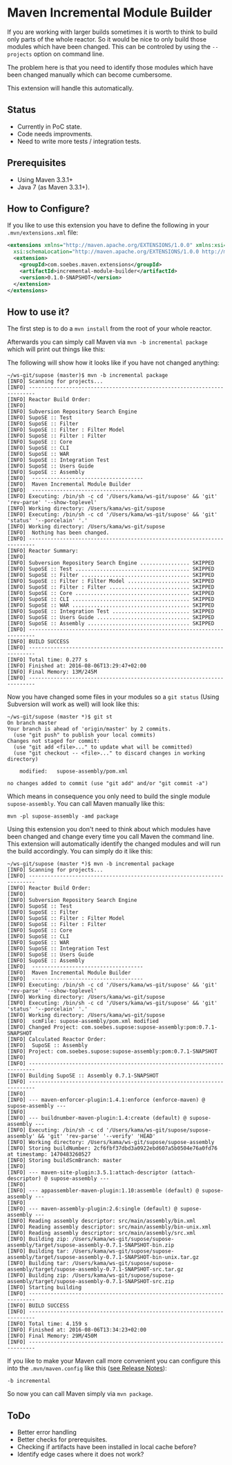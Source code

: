 # Maven Incremental Module Builder

If you are working with larger builds sometimes it is worth to think
to build only parts of the whole reactor. So it would be nice
to only build those modules which have been changed. This
can be controled by using the `--projects` option on command line.

The problem here is that you need to identify those modules which
have been changed manually which can become cumbersome.

This extension will handle this automatically.

Status
------

 * Currently in PoC state.
 * Code needs improvments.
 * Need to write more tests / integration tests.


Prerequisites
-------------

 * Using Maven 3.3.1+
 * Java 7 (as Maven 3.3.1+).

How to Configure?
-----------------


If you like to use this extension you have to
define the following in your `.mvn/extensions.xml` file:

``` xml
<extensions xmlns="http://maven.apache.org/EXTENSIONS/1.0.0" xmlns:xsi="http://www.w3.org/2001/XMLSchema-instance"
  xsi:schemaLocation="http://maven.apache.org/EXTENSIONS/1.0.0 http://maven.apache.org/xsd/core-extensions-1.0.0.xsd">
  <extension>
    <groupId>com.soebes.maven.extensions</groupId>
    <artifactId>incremental-module-builder</artifactId>
    <version>0.1.0-SNAPSHOT</version>
  </extension>
</extensions>
```

How to use it?
--------------

The first step is to do a `mvn install` from the root of your whole reactor.

Afterwards you can simply call Maven via `mvn -b incremental package` which will
print out things like this:

The following will show how it looks like if you have not changed anything:

```
~/ws-git/supose (master)$ mvn -b incremental package
[INFO] Scanning for projects...
[INFO] ------------------------------------------------------------------------
[INFO] Reactor Build Order:
[INFO]
[INFO] Subversion Repository Search Engine
[INFO] SupoSE :: Test
[INFO] SupoSE :: Filter
[INFO] SupoSE :: Filter : Filter Model
[INFO] SupoSE :: Filter : Filter
[INFO] SupoSE :: Core
[INFO] SupoSE :: CLI
[INFO] SupoSE :: WAR
[INFO] SupoSE :: Integration Test
[INFO] SupoSE :: Users Guide
[INFO] SupoSE :: Assembly
[INFO]  ------------------------------------
[INFO]  Maven Incremental Module Builder
[INFO]  ------------------------------------
[INFO] Executing: /bin/sh -c cd '/Users/kama/ws-git/supose' && 'git' 'rev-parse' '--show-toplevel'
[INFO] Working directory: /Users/kama/ws-git/supose
[INFO] Executing: /bin/sh -c cd '/Users/kama/ws-git/supose' && 'git' 'status' '--porcelain' '.'
[INFO] Working directory: /Users/kama/ws-git/supose
[INFO]  Nothing has been changed.
[INFO] ------------------------------------------------------------------------
[INFO] Reactor Summary:
[INFO]
[INFO] Subversion Repository Search Engine ................ SKIPPED
[INFO] SupoSE :: Test ..................................... SKIPPED
[INFO] SupoSE :: Filter ................................... SKIPPED
[INFO] SupoSE :: Filter : Filter Model .................... SKIPPED
[INFO] SupoSE :: Filter : Filter .......................... SKIPPED
[INFO] SupoSE :: Core ..................................... SKIPPED
[INFO] SupoSE :: CLI ...................................... SKIPPED
[INFO] SupoSE :: WAR ...................................... SKIPPED
[INFO] SupoSE :: Integration Test ......................... SKIPPED
[INFO] SupoSE :: Users Guide .............................. SKIPPED
[INFO] SupoSE :: Assembly ................................. SKIPPED
[INFO] ------------------------------------------------------------------------
[INFO] BUILD SUCCESS
[INFO] ------------------------------------------------------------------------
[INFO] Total time: 0.277 s
[INFO] Finished at: 2016-08-06T13:29:47+02:00
[INFO] Final Memory: 13M/245M
[INFO] ------------------------------------------------------------------------
```

Now you have changed some files in your modules so a `git status` 
(Using Subversion will work as well) will look like this:

```
~/ws-git/supose (master *)$ git st
On branch master
Your branch is ahead of 'origin/master' by 2 commits.
  (use "git push" to publish your local commits)
Changes not staged for commit:
  (use "git add <file>..." to update what will be committed)
  (use "git checkout -- <file>..." to discard changes in working directory)

	modified:   supose-assembly/pom.xml

no changes added to commit (use "git add" and/or "git commit -a")
```

Which means in consequence you only need to build the single
module `supose-assembly`. You can call Maven manually like this:

```
mvn -pl supose-assembly -amd package
```

Using this extension you don't need to think about which modules have been
changed and change every time you call Maven the command line.
This extension will automatically identify the changed modules and will run the build
accordingly. You can simply do it like this:

```
~/ws-git/supose (master *)$ mvn -b incremental package
[INFO] Scanning for projects...
[INFO] ------------------------------------------------------------------------
[INFO] Reactor Build Order:
[INFO]
[INFO] Subversion Repository Search Engine
[INFO] SupoSE :: Test
[INFO] SupoSE :: Filter
[INFO] SupoSE :: Filter : Filter Model
[INFO] SupoSE :: Filter : Filter
[INFO] SupoSE :: Core
[INFO] SupoSE :: CLI
[INFO] SupoSE :: WAR
[INFO] SupoSE :: Integration Test
[INFO] SupoSE :: Users Guide
[INFO] SupoSE :: Assembly
[INFO]  ------------------------------------
[INFO]  Maven Incremental Module Builder
[INFO]  ------------------------------------
[INFO] Executing: /bin/sh -c cd '/Users/kama/ws-git/supose' && 'git' 'rev-parse' '--show-toplevel'
[INFO] Working directory: /Users/kama/ws-git/supose
[INFO] Executing: /bin/sh -c cd '/Users/kama/ws-git/supose' && 'git' 'status' '--porcelain' '.'
[INFO] Working directory: /Users/kama/ws-git/supose
[INFO]  scmFile: supose-assembly/pom.xml modified
[INFO] Changed Project: com.soebes.supose:supose-assembly:pom:0.7.1-SNAPSHOT
[INFO] Calculated Reactor Order:
[INFO]  SupoSE :: Assembly
[INFO] Project: com.soebes.supose:supose-assembly:pom:0.7.1-SNAPSHOT
[INFO]
[INFO] ------------------------------------------------------------------------
[INFO] Building SupoSE :: Assembly 0.7.1-SNAPSHOT
[INFO] ------------------------------------------------------------------------
[INFO]
[INFO] --- maven-enforcer-plugin:1.4.1:enforce (enforce-maven) @ supose-assembly ---
[INFO]
[INFO] --- buildnumber-maven-plugin:1.4:create (default) @ supose-assembly ---
[INFO] Executing: /bin/sh -c cd '/Users/kama/ws-git/supose/supose-assembly' && 'git' 'rev-parse' '--verify' 'HEAD'
[INFO] Working directory: /Users/kama/ws-git/supose/supose-assembly
[INFO] Storing buildNumber: 2cf6fbf37dbd3a0922ebd607a5b0504e76a0fd76 at timestamp: 1470483260527
[INFO] Storing buildScmBranch: master
[INFO]
[INFO] --- maven-site-plugin:3.5.1:attach-descriptor (attach-descriptor) @ supose-assembly ---
[INFO]
[INFO] --- appassembler-maven-plugin:1.10:assemble (default) @ supose-assembly ---
[INFO]
[INFO] --- maven-assembly-plugin:2.6:single (default) @ supose-assembly ---
[INFO] Reading assembly descriptor: src/main/assembly/bin.xml
[INFO] Reading assembly descriptor: src/main/assembly/bin-unix.xml
[INFO] Reading assembly descriptor: src/main/assembly/src.xml
[INFO] Building zip: /Users/kama/ws-git/supose/supose-assembly/target/supose-assembly-0.7.1-SNAPSHOT-bin.zip
[INFO] Building tar: /Users/kama/ws-git/supose/supose-assembly/target/supose-assembly-0.7.1-SNAPSHOT-bin-unix.tar.gz
[INFO] Building tar: /Users/kama/ws-git/supose/supose-assembly/target/supose-assembly-0.7.1-SNAPSHOT-src.tar.gz
[INFO] Building zip: /Users/kama/ws-git/supose/supose-assembly/target/supose-assembly-0.7.1-SNAPSHOT-src.zip
[INFO] Starting building
[INFO] ------------------------------------------------------------------------
[INFO] BUILD SUCCESS
[INFO] ------------------------------------------------------------------------
[INFO] Total time: 4.159 s
[INFO] Finished at: 2016-08-06T13:34:23+02:00
[INFO] Final Memory: 29M/450M
[INFO] ------------------------------------------------------------------------
```

If you like to make your Maven call more convenient you can configure this into
the `.mvn/maven.config` like this ([see Release Notes][release-notes]):

```
-b incremental
```

So now you can call Maven simply via `mvn package`.


ToDo
----

 * Better error handling
 * Better checks for prerequisites.
 * Checking if artifacts have been installed in local cache before?
 * Identify edge cases where it does not work?

 
[release-notes]: http://maven.apache.org/docs/3.3.1/release-notes.html
